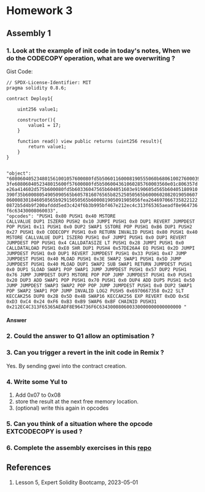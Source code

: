 # Homework 3

## Assembly 1

### 1. Look at the example of init code in today's notes, When we do the CODECOPY operation, what are we overwriting ?

Gist Code:

```Solidity
// SPDX-License-Identifier: MIT
pragma solidity 0.8.6;

contract Deploy1{

    uint256 value1;

    constructor(){
        value1 = 17;
    }

    function read() view public returns (uint256 result){
        return value1;
    }
}


"object": "608060405234801561001057600080fd5b50601160008190555060b6806100276000396000f
3fe6080604052348015600f57600080fd5b506004361060285760003560e01c806357d
e26a414602d575b600080fd5b60336047565b604051603e9190605d565b60405180910
390f35b60008054905090565b6057816076565b82525050565b6000602082019050607
060008301846050565b92915050565b600081905091905056fea264697066735822122
0872b5d4b9f200afddd5ed3c424f6b3b995bf467e212ec4c313f65365aeadf8e964736
f6c63430008060033",     
"opcodes": "PUSH1 0x80 PUSH1 0x40 MSTORE
CALLVALUE DUP1 ISZERO PUSH2 0x10 JUMPI PUSH1 0x0 DUP1 REVERT JUMPDEST
POP PUSH1 0x11 PUSH1 0x0 DUP2 SWAP1 SSTORE POP PUSH1 0xB6 DUP1 PUSH2
0x27 PUSH1 0x0 CODECOPY PUSH1 0x0 RETURN INVALID PUSH1 0x80 PUSH1 0x40
MSTORE CALLVALUE DUP1 ISZERO PUSH1 0xF JUMPI PUSH1 0x0 DUP1 REVERT
JUMPDEST POP PUSH1 0x4 CALLDATASIZE LT PUSH1 0x28 JUMPI PUSH1 0x0
CALLDATALOAD PUSH1 0xE0 SHR DUP1 PUSH4 0x57DE26A4 EQ PUSH1 0x2D JUMPI
JUMPDEST PUSH1 0x0 DUP1 REVERT JUMPDEST PUSH1 0x33 PUSH1 0x47 JUMP
JUMPDEST PUSH1 0x40 MLOAD PUSH1 0x3E SWAP2 SWAP1 PUSH1 0x5D JUMP
JUMPDEST PUSH1 0x40 MLOAD DUP1 SWAP2 SUB SWAP1 RETURN JUMPDEST PUSH1
0x0 DUP1 SLOAD SWAP1 POP SWAP1 JUMP JUMPDEST PUSH1 0x57 DUP2 PUSH1
0x76 JUMP JUMPDEST DUP3 MSTORE POP POP JUMP JUMPDEST PUSH1 0x0 PUSH1
0x20 DUP3 ADD SWAP1 POP PUSH1 0x70 PUSH1 0x0 DUP4 ADD DUP5 PUSH1 0x50
JUMP JUMPDEST SWAP3 SWAP2 POP POP JUMP JUMPDEST PUSH1 0x0 DUP2 SWAP1
POP SWAP2 SWAP1 POP JUMP INVALID LOG2 PUSH5 0x6970667358 0x22 SLT
KECCAK256 DUP8 0x2B 0x5D 0x4B SWAP16 KECCAK256 EXP REVERT 0xDD 0x5E
0xD3 0xC4 0x24 0xF6 0xB3 0xB9 SWAP6 0xBF CHAINID PUSH31
0x212EC4C313F65365AEADF8E964736F6C634300080600330000000000000000 "

```

#### Answer




### 2. Could the answer to Q1 allow an optimisation ?


### 3. Can you trigger a revert in the init code in Remix ?

Yes. By sending gwei into the contract creation.

### 4. Write some Yul to

1. Add 0x07 to 0x08
2. store the result at the next free memory location.
3. (optional) write this again in opcodes

### 5. Can you think of a situation where the opcode EXTCODECOPY is used ?

### 6. Complete the assembly exercises in this [repo](https://github.com/ExtropyIO/ExpertSolidityBootcamp)


## References

1. Lesson 5, Expert Solidity Bootcamp, 2023-05-01
